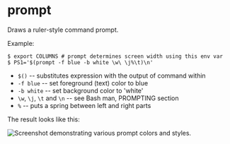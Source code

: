 prompt
======
Draws a ruler-style command prompt.

Example:

```
$ export COLUMNS # prompt determines screen width using this env var
$ PS1='$(prompt -f blue -b white \w\ \j%\t)\n'
```

* `$()` -- substitutes expression with the output of command within
* `-f blue` -- set foreground (text) color to blue
* `-b white` -- set background color to 'white'
* `\w`, `\j`, `\t` and `\n` -- see Bash man, PROMPTING section
* `%` -- puts a spring between left and right parts

The result looks like this:

![Screenshot demonstrating various prompt colors and styles.](https://raw.githubusercontent.com/slavc/misc/master/prompt/screenshot.png)
